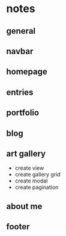 # notes

## general


## navbar

## homepage

## entries

## portfolio

## blog

## art gallery

- create view
- create gallery grid
- create modal
- create pagination

## about me

## footer


